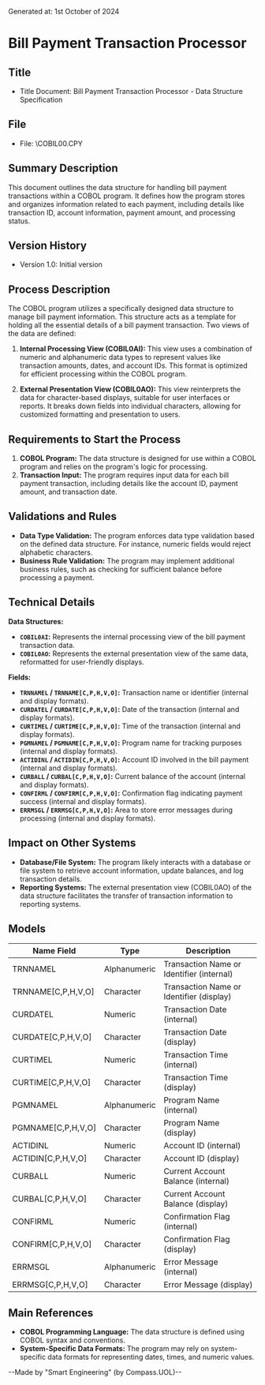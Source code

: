 Generated at: 1st October of 2024

# **Bill Payment Transaction Processor**

## Title

- Title Document: Bill Payment Transaction Processor - Data Structure Specification

## File

- File: \COBIL00.CPY

## Summary Description

This document outlines the data structure for handling bill payment transactions within a COBOL program. It defines how the program stores and organizes information related to each payment, including details like transaction ID, account information, payment amount, and processing status.

## Version History

- Version 1.0: Initial version

## Process Description

The COBOL program utilizes a specifically designed data structure to manage bill payment information. This structure acts as a template for holding all the essential details of a bill payment transaction. Two views of the data are defined:

1. **Internal Processing View (COBIL0AI):** This view uses a combination of numeric and alphanumeric data types to represent values like transaction amounts, dates, and account IDs. This format is optimized for efficient processing within the COBOL program.

2. **External Presentation View (COBIL0AO):** This view reinterprets the data for character-based displays, suitable for user interfaces or reports. It breaks down fields into individual characters, allowing for customized formatting and presentation to users.

## Requirements to Start the Process

1. **COBOL Program:** The data structure is designed for use within a COBOL program and relies on the program's logic for processing.
2. **Transaction Input:** The program requires input data for each bill payment transaction, including details like the account ID, payment amount, and transaction date.

## Validations and Rules

* **Data Type Validation:** The program enforces data type validation based on the defined data structure. For instance, numeric fields would reject alphabetic characters.
* **Business Rule Validation:**  The program may implement additional business rules, such as checking for sufficient balance before processing a payment.

## Technical Details

**Data Structures:**

* **`COBIL0AI`:**  Represents the internal processing view of the bill payment transaction data.
* **`COBIL0AO`:** Represents the external presentation view of the same data, reformatted for user-friendly displays.

**Fields:**

* **`TRNNAMEL` / `TRNNAME[C,P,H,V,O]`:** Transaction name or identifier (internal and display formats).
* **`CURDATEL` / `CURDATE[C,P,H,V,O]`:** Date of the transaction (internal and display formats).
* **`CURTIMEL` / `CURTIME[C,P,H,V,O]`:** Time of the transaction (internal and display formats).
* **`PGMNAMEL` / `PGMNAME[C,P,H,V,O]`:** Program name for tracking purposes (internal and display formats).
* **`ACTIDINL` / `ACTIDIN[C,P,H,V,O]`:** Account ID involved in the bill payment (internal and display formats).
* **`CURBALL` / `CURBAL[C,P,H,V,O]`:** Current balance of the account (internal and display formats).
* **`CONFIRML` / `CONFIRM[C,P,H,V,O]`:** Confirmation flag indicating payment success (internal and display formats).
* **`ERRMSGL` / `ERRMSG[C,P,H,V,O]`:** Area to store error messages during processing (internal and display formats).

## Impact on Other Systems

* **Database/File System:** The program likely interacts with a database or file system to retrieve account information, update balances, and log transaction details.
* **Reporting Systems:** The external presentation view (COBIL0AO) of the data structure facilitates the transfer of transaction information to reporting systems.

## Models

| Name Field | Type | Description |
|---|---|---|
| TRNNAMEL | Alphanumeric | Transaction Name or Identifier (internal) |
| TRNNAME[C,P,H,V,O] | Character | Transaction Name or Identifier (display) |
| CURDATEL | Numeric | Transaction Date (internal) |
| CURDATE[C,P,H,V,O] | Character | Transaction Date (display) |
| CURTIMEL | Numeric | Transaction Time (internal) |
| CURTIME[C,P,H,V,O] | Character | Transaction Time (display) |
| PGMNAMEL | Alphanumeric | Program Name (internal) |
| PGMNAME[C,P,H,V,O] | Character | Program Name (display) |
| ACTIDINL | Numeric | Account ID (internal) |
| ACTIDIN[C,P,H,V,O] | Character | Account ID (display) |
| CURBALL | Numeric | Current Account Balance (internal) |
| CURBAL[C,P,H,V,O] | Character | Current Account Balance (display) |
| CONFIRML | Numeric | Confirmation Flag (internal) |
| CONFIRM[C,P,H,V,O] | Character | Confirmation Flag (display) |
| ERRMSGL | Alphanumeric | Error Message (internal) |
| ERRMSG[C,P,H,V,O] | Character | Error Message (display) |

## Main References

* **COBOL Programming Language:** The data structure is defined using COBOL syntax and conventions.
* **System-Specific Data Formats:** The program may rely on system-specific data formats for representing dates, times, and numeric values.

--Made by "Smart Engineering" (by Compass.UOL)--